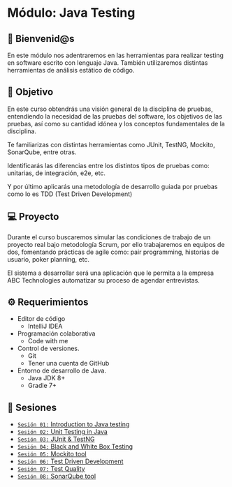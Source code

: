 # Módulo: Java Testing

## :wave: Bienvenid@s

En este módulo nos adentraremos en las herramientas para realizar testing en software escrito con lenguaje Java. También
utilizaremos distintas herramientas de análisis estático de código.

## :dart: Objetivo

En este curso obtendrás una visión general de la disciplina de pruebas, entendiendo la necesidad de las
pruebas del software, los objetivos de las pruebas, así como su cantidad idónea y los conceptos fundamentales de la
disciplina.

Te familiarizas con distintas herramientas como JUnit, TestNG, Mockito, SonarQube, entre otras.

Identificarás las diferencias entre los distintos tipos de pruebas como: unitarias, de integración, e2e, etc.

Y por último aplicarás una metodología de desarrollo guiada por pruebas como lo es TDD (Test Driven
Development)

## 💻 Proyecto

Durante el curso buscaremos simular las condiciones de trabajo de un proyecto real bajo metodología Scrum, por ello
trabajaremos en equipos de dos, fomentando prácticas de agile como: pair programming, historias de usuario, poker
planning, etc.

El sistema a desarrollar será una aplicación que le permita a la empresa ABC Technologies automatizar su proceso de
agendar entrevistas.

## :gear: Requerimientos

- Editor de código
  - IntelliJ IDEA
- Programación colaborativa
  - Code with me
- Control de versiones.
  - Git
  - Tener una cuenta de GitHub
- Entorno de desarrollo de Java. 
  - Java JDK 8+ 
  - Gradle 7+

## :bookmark_tabs: Sesiones

- [`Sesión 01:` Introduction to Java testing](./Sesion-01)
- [`Sesión 02:` Unit Testing in Java](./Sesion-02)
- [`Sesión 03:` JUnit & TestNG](./Sesion-03)
- [`Sesión 04:` Black and White Box Testing](./Sesion-04)
- [`Sesión 05:` Mockito tool](./Sesion-05)
- [`Sesión 06:` Test Driven Development](./Sesion-06)
- [`Sesión 07:` Test Quality](./Sesion-07)
- [`Sesión 08:` SonarQube tool](./Sesion-08)
